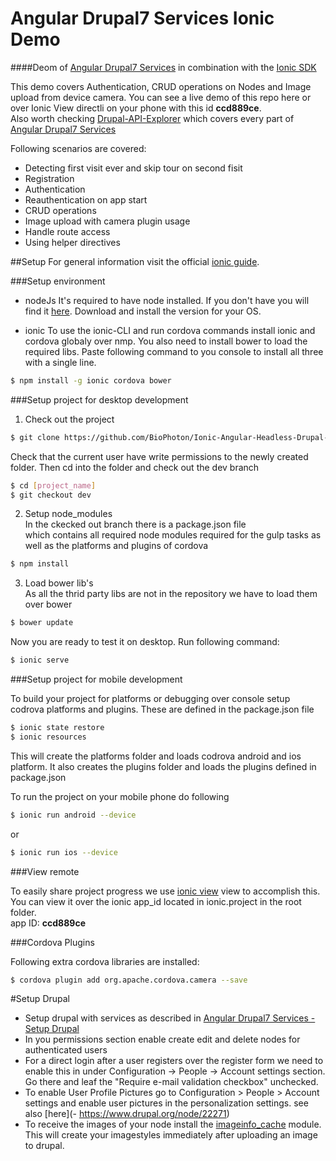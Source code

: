 # Angular Drupal7 Services Ionic Demo

####Deom of [Angular Drupal7 Services](https://github.com/BioPhoton/ng-drupal-7-services) in combination with the [Ionic SDK](https://github.com/driftyco/ionic)

This demo covers Authentication, CRUD operations on Nodes and Image upload from device camera.
You can see a live demo of this repo here or over Ionic View directli on your phone with this id **ccd889ce**.  
Also worth checking [Drupal-API-Explorer](https://github.com/BioPhoton/ng-drupal-services-tests-with-ng) which covers every part of [Angular Drupal7 Services](https://github.com/BioPhoton/ng-drupal-7-services)

Following scenarios are covered:
- Detecting first visit ever and skip tour on second fisit
- Registration
- Authentication
- Reauthentication on app start
- CRUD operations
- Image upload with camera plugin usage
- Handle route access 
- Using helper directives 

##Setup
For general information visit the official [ionic guide](http://ionicframework.com/docs/guide/).

###Setup environment 

- nodeJs
It's required to have node installed. If you don't have you will find it [here](https://nodejs.org/en/download/).
Download and install the version for your OS.

- ionic
To use the ionic-CLI and run cordova commands install ionic and cordova globaly over nmp.
You also need to install bower to load the required libs. Paste following command to you console to install all three with a single line.
```bash
$ npm install -g ionic cordova bower
```
###Setup project for desktop development

1. Check out the project
  ```bash
  $ git clone https://github.com/BioPhoton/Ionic-Angular-Headless-Drupal-Demo.git [project name]
  ```
  Check that the current user have write permissions to the newly created folder.
  Then cd into the folder and check out the dev branch
  ```bash
  $ cd [project_name]  
  $ git checkout dev
  ```

2. Setup node_modules  
  In the ckecked out branch there is a package.json file   
  which contains all required node modules required for the gulp tasks as well   as the platforms and plugins of cordova  
  ```bash
  $ npm install
  ```
3. Load bower lib's  
  As all the thrid party libs are not in the repository we have to load them over bower     
  ```bash
  $ bower update  
  ```   
  Now you are ready to test it on desktop. Run following command:    
  ```bash
  $ ionic serve    
  ```  
  
###Setup project for mobile development

To build your project for platforms or debugging over console setup codrova platforms and plugins.
These are defined in the package.json file
```bash
$ ionic state restore  
$ ionic resources
```
This will create the platforms folder and loads codrova android and ios platform.
It also creates the plugins folder and loads the plugins defined in package.json

To run the project on your mobile phone do following
```bash
$ ionic run android --device
```

or

```bash
$ ionic run ios --device
```

###View remote

To easily share project progress we use [ionic view](http://view.ionic.io/) view to accomplish this.
You can view it over the ionic app_id located in ionic.project in the root folder.  
app ID: **ccd889ce**


###Cordova Plugins

Following extra cordova libraries are installed:
```bash
$ cordova plugin add org.apache.cordova.camera --save
```

#Setup Drupal
- Setup drupal with  services as described in [Angular Drupal7 Services - Setup Drupal](https://github.com/BioPhoton/ng-drupal-7-services#setup-for-drupal)
- In you permissions section enable create edit and delete nodes for authenticated users
- For a direct login after a user registers over the register form we need to  
  enable this in under Configuration -> People -> Account settings section.   Go there and leaf the "Require e-mail validation checkbox" unchecked.
- To enable User Profile Pictures go to Configuration > People > Account settings and enable user pictures in the personalization settings. see also [here](- https://www.drupal.org/node/22271)
- To receive the images of your node install the [imageinfo_cache](https://www.drupal.org/project/imageinfo_cache) module. This will create your imagestyles immediately after uploading an image to drupal.
